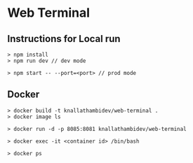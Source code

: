 # Web Terminal

## Instructions for Local run
```
> npm install
> npm run dev // dev mode

> npm start -- --port=<port> // prod mode
```

## Docker
```
> docker build -t knallathambidev/web-terminal .
> docker image ls

> docker run -d -p 8085:8081 knallathambidev/web-terminal

> docker exec -it <container id> /bin/bash

> docker ps

```
